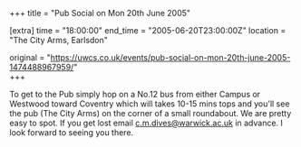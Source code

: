 +++
title = "Pub Social on Mon 20th June 2005"

[extra]
time = "18:00:00"
end_time = "2005-06-20T23:00:00Z"
location = "The City Arms, Earlsdon"

original = "https://uwcs.co.uk/events/pub-social-on-mon-20th-june-2005-1474488967959/"    
+++

To get to the Pub simply hop on a No.12 bus from either Campus or Westwood toward Coventry which will takes 10-15 mins tops and you'll see the pub (The City Arms) on the corner of a small roundabout. We are pretty easy to spot. If you get lost email c.m.dives@warwick.ac.uk in advance. I look forward to seeing you there.

